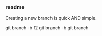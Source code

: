 ### readme
Creating a new branch is quick AND simple.

git branch -b f2
git branch -b <branch-name>
git branch


